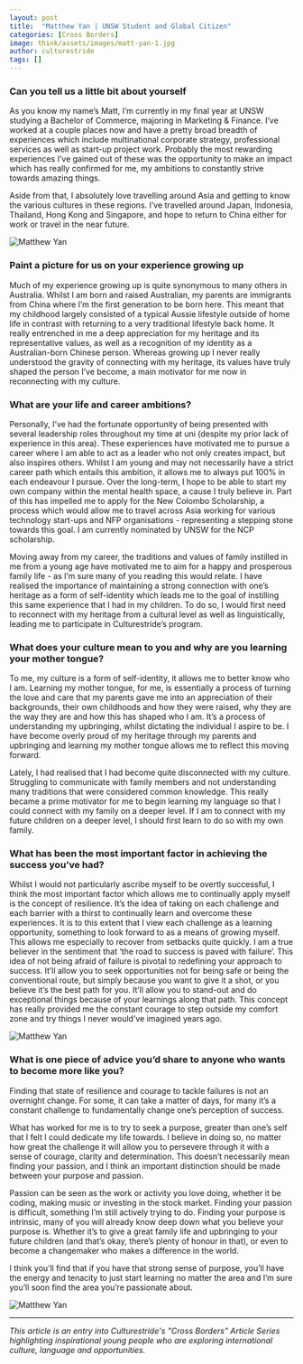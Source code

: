 ```yaml
---
layout: post
title:  "Matthew Yan | UNSW Student and Global Citizen"
categories: [Cross Borders]
image: think/assets/images/matt-yan-1.jpg
author: culturestride
tags: []
---
```



### Can you tell us a little bit about yourself 

As you know my name’s Matt, I’m currently in my final year at UNSW studying a Bachelor of Commerce, majoring in Marketing & Finance. I’ve worked at a couple places now and have a pretty broad breadth of experiences which include multinational corporate strategy, professional services as well as start-up project work. Probably the most rewarding experiences I’ve gained out of these was the opportunity to make an impact which has really confirmed for me, my ambitions to constantly strive towards amazing things. 

Aside from that, I absolutely love travelling around Asia and getting to know the various cultures in these regions. I’ve travelled around Japan, Indonesia, Thailand, Hong Kong and Singapore, and hope to return to China either for work or travel in the near future.

<span style="text-align:center">
<img style="max-height:500px" src="../../think/assets/images/matt-yan-2.jpg" alt="Matthew Yan"/>
</span>

### Paint a picture for us on your experience growing up

Much of my experience growing up is quite synonymous to many others in Australia. Whilst I am born and raised Australian, my parents are immigrants from China where I’m the first generation to be born here. This meant that my childhood largely consisted of a typical Aussie lifestyle outside of home life in contrast with returning to a very traditional lifestyle back home. It really entrenched in me a deep appreciation for my heritage and its representative values, as well as a recognition of my identity as a Australian-born Chinese person. Whereas growing up I never really understood the gravity of connecting with my heritage, its values have truly shaped the person I’ve become, a main motivator for me now in reconnecting with my culture. 

### What are your life and career ambitions?
 
Personally, I’ve had the fortunate opportunity of being presented with several leadership roles throughout my time at uni (despite my prior lack of experience in this area). These experiences have motivated me to pursue a career where I am able to act as a leader who not only creates impact, but also inspires others. Whilst I am young and may not necessarily have a strict career path which entails this ambition, it allows me to always put 100% in each endeavour I pursue. Over the long-term, I hope to be able to start my own company within the mental health space, a cause I truly believe in. Part of this has impelled me to apply for the New Colombo Scholarship, a process which would allow me to travel across Asia working for various technology start-ups and NFP organisations - representing a stepping stone towards this goal. I am currently nominated by UNSW for the NCP scholarship.

Moving away from my career, the traditions and values of family instilled in me from a young age have motivated me to aim for a happy and prosperous family life - as I’m sure many of you reading this would relate. I have realised the importance of maintaining a strong connection with one’s heritage as a form of self-identity which leads me to the goal of instilling this same experience that I had in my children. To do so, I would first need to reconnect with my heritage from a cultural level as well as linguistically, leading me to participate in Culturestride’s program.

### What does your culture mean to you and why are you learning your mother tongue?

To me, my culture is a form of self-identity, it allows me to better know who I am. Learning my mother tongue, for me, is essentially a process of turning the love and care that my parents gave me into an appreciation of their backgrounds, their own childhoods and how they were raised, why they are the way they are and how this has shaped who I am. It’s a process of understanding my upbringing, whilst dictating the individual I aspire to be. I have become overly proud of my heritage through my parents and upbringing and learning my mother tongue allows me to reflect this moving forward.

Lately, I had realised that I had become quite disconnected with my culture. Struggling to communicate with family members and not understanding many traditions that were considered common knowledge. This really became a prime motivator for me to begin learning my language so that I could connect with my family on a deeper level. If I am to connect with my future children on a deeper level, I should first learn to do so with my own family. 

### What has been the most important factor in achieving the success you’ve had?

Whilst I would not particularly ascribe myself to be overtly successful, I think the most important factor which allows me to continually apply myself is the concept of resilience. It’s the idea of taking on each challenge and each barrier with a thirst to continually learn and overcome these experiences. It is to this extent that I view each challenge as a learning opportunity, something to look forward to as a means of growing myself. This allows me especially to recover from setbacks quite quickly. I am a true believer in the sentiment that ‘the road to success is paved with failure’. This idea of not being afraid of failure is pivotal to redefining your approach to success. It’ll allow you to seek opportunities not for being safe or being the conventional route, but simply because you want to give it a shot, or you believe it’s the best path for you. It’ll allow you to stand-out and do exceptional things because of your learnings along that path. This concept has really provided me the constant courage to step outside my comfort zone and try things I never would’ve imagined years ago.

<span style="text-align:center">
<img style="max-height:500px" src="../../think/assets/images/matt-yan-3.jpg" alt="Matthew Yan"/>
</span>

### What is one piece of advice you’d share to anyone who wants to become more like you?

Finding that state of resilience and courage to tackle failures is not an overnight change. For some, it can take a matter of days, for many it’s a constant challenge to fundamentally change one’s perception of success.

What has worked for me is to try to seek a purpose, greater than one’s self that I felt I could dedicate my life towards. I believe in doing so, no matter how great the challenge it will allow you to persevere through it with a sense of courage, clarity and determination. This doesn’t necessarily mean finding your passion, and I think an important distinction should be made between your purpose and passion.

Passion can be seen as the work or activity you love doing, whether it be coding, making music or investing in the stock market. Finding your passion is difficult, something I’m still actively trying to do. Finding your purpose is intrinsic, many of you will already know deep down what you believe your purpose is. Whether it’s to give a great family life and upbringing to your future children (and that’s okay, there’s plenty of honour in that), or even to become a changemaker who makes a difference in the world.

I think you’ll find that if you have that strong sense of purpose, you’ll have the energy and tenacity to just start learning no matter the area and I’m sure you’ll soon find the area you’re passionate about.

<span style="text-align:center">
<img style="max-height:500px" src="../../think/assets/images/matt-yan-4.jpg" alt="Matthew Yan"/>
</span>

---

*This article is an entry into Culturestride's "Cross Borders" Article Series highlighting inspirational young people who are exploring international culture, language and opportunities.*